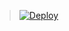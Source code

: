 

> [![Deploy](https://www.herokucdn.com/deploy/button.png)](https://dashboard.heroku.com/new?template=https://github.com/ElizabethWhite01/internet)

